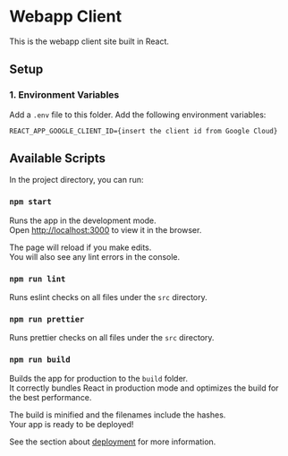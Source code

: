 # Webapp Client

This is the webapp client site built in React.

## Setup

### 1. Environment Variables

Add a `.env` file to this folder. Add the following environment variables:

```
REACT_APP_GOOGLE_CLIENT_ID={insert the client id from Google Cloud}
```

## Available Scripts

In the project directory, you can run:

### `npm start`

Runs the app in the development mode.\
Open [http://localhost:3000](http://localhost:3000) to view it in the browser.

The page will reload if you make edits.\
You will also see any lint errors in the console.

### `npm run lint`

Runs eslint checks on all files under the `src` directory.

### `npm run prettier`

Runs prettier checks on all files under the `src` directory.

### `npm run build`

Builds the app for production to the `build` folder.\
It correctly bundles React in production mode and optimizes the build for the best performance.

The build is minified and the filenames include the hashes.\
Your app is ready to be deployed!

See the section about [deployment](https://facebook.github.io/create-react-app/docs/deployment) for more information.
